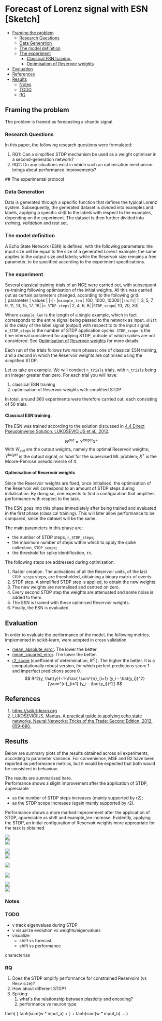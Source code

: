 # Forecast of Lorenz signal with ESN \[Sketch\]


- [Framing the problem](#framing-the-problem)
  - [Research Questions](#research-questions)
  - [Data Generation](#data-generation)
  - [The model definition](#the-model-definition)
  - [The experiment](#the-experiment)
    - [Classical ESN training.](#classical-esn-training)
    - [Optimisation of Reservoir weights](#optimisation-of-reservoir-weights)
- [Evaluation](#evaluation)
- [References](#references)
- [Results](#results)
  - [Notes](#notes)
  - [TODO](#todo)
  - [RQ](#rq)


## Framing the problem

The problem is framed as forecasting a chaotic signal.

### Research Questions
In this paper, the following research questions were formulated:
1. RQ1: Can a simplified STDP mechanism be used as a weight optimiser in a second-generation network?
2. RQ2: Do any situations exist in which such an optimisation mechanism brings about performance improvements?

## The experimental protocol


### Data Generation

Data is generated through a specific function that defines the typical Lorenz system.
Subsequently, the generated dataset is divided into examples and labels, applying a specific *shift* to the labels with respect to the examples, depending on the experiment.
The dataset is then further divided into *training*, *validation* and *test* set.


### The model definition
A Echo State Network (ESN) is defined, with the following parameters: the input size will be equal to the size of a generated Lorenz example; the same applies to the output size and labels; while the Reservoir size remains a free parameter, to be specified according to the experiment specifications.


### The experiment
Several classical training trials of an NGE were carried out, with subsequent re-training following optimisation of the initial weights.
All this was carried out as certain parameters changed, according to the following grid.  
| parameter | values |
|-|-
|`example_len` | 100, 1000, 10000|
|`shift`| 1, 3, 5, 7, 9, 11, 13, 15, 17, 19|
|`n_STDP_steps`| 2, 4, 6, 8|
|`STDP_scope`| 10, 20, 30|

Where `example_len` is the length of a single example, which in fact corresponds to the entire signal being passed to the network as input. `shift` is the delay of the label signal (output) with respect to to the input signal.
`n_STDP_steps` is the number of STDP application cycles. 
`STDP_scope` is the time interval considered for applying STDP, outside of which spikes are not considered. See [Optimisation of Reservoir weights](#optimisation-of-reservoir-weights) for more details.

Each run of the trials follows two main phases: one of classical ESN training, and a second in which the Reservoir weights are optimised using the simplified STDP.

Let us take an example. We will conduct `n_trials` trials, with `n_trials` being an integer greater than zero. For each trial you will have:
1. classical ESN training
2. optimisation of Reservoir weights with simplified STDP

In total, around 360 experiments were therefore carried out, each consisting of 50 trials.
 

#### Classical ESN training.
The ESN was trained according to the solution discussed in  [4.4 Direct Pseudoinverse Solution, LUKOŠEVIČIUS et al., 2012](#references).

$$W^{out}=Y^{target}X^+$$
With $W_{out}$ are the output weights, namely the optimal Reservoir weights; $Y^{target}$ is the output signal, or *label* for the supervised ML problem; $X^+$ is the Moore-Penrose pseudoinverse of $X$.

#### Optimisation of Reservoir weights

Since the Reservoir weights are fixed, once initialised, the optimisation of the Reservoir will correspond to an amount of STDP steps during initialisation. By doing so, one expects to find a configuration that amplifies performance with respect to the task.

The ESN goes into this phase immediately after being trained and evaluated in the first phase (classical training). This will later allow performance to be compared, since the dataset will be the same.

The main parameters in this phase are:
* the number of STDP steps, `n_STDP_steps`;
* the maximum number of steps within which to apply the spike collection, `STDP_scope`;
* the threshold for spike identification, `th`.

The following steps are addressed during optimisation:

1. Raster creation. The activations of all the Reservoir units, of the last `STDP_scope` steps, are thresholded, obtaining a binary matrix of events.
2. STDP step. A simplified STDP step is applied, to obtain the new weights.
3. The new weights are normalised and centred on zero.
4. Every second STDP step the weights are attenuated and some noise is added to them.
5. The ESN is trained with these optimised Reservoir weights.
6. Finally, the ESN is evaluated.

## Evaluation

In order to evaluate the performance of the model, the following metrics, implemented in scikit-learn, were adopted in cross validation.
* [mean_absolute_error](https://scikit-learn.org/stable/modules/generated/sklearn.metrics.mean_absolute_error.html#sklearn.metrics.mean_absolute_error). The lower the better.
* [mean_squared_error](https://scikit-learn.org/stable/modules/generated/sklearn.metrics.mean_squared_error.html). The lower the better.
* [r2_score](https://scikit-learn.org/stable/modules/generated/sklearn.metrics.r2_score.html) (coefficient of determination, $R^2$ ). The higher the better. It is a computationally robust version, for which perfect predictions score 1 and imperfect predictions score 0.  
$$
R^2(y, \hat{y})=1-\frac{ \sum^{n}_{i=1} (y_i - \hat{y_i})^2}{\sum^{n}_{i=1} (y_i - \bar{y_i})^2}
$$



## References
1. https://scikit-learn.org
2. [LUKOŠEVIČIUS, Mantas. A practical guide to applying echo state networks.
     Neural Networks: Tricks of the Trade: Second Edition, 2012, 659-686.](https://www.ai.rug.nl/minds/uploads/PracticalESN.pdf)


## Results
Below are summary plots of the results obtained across all experiments, according to parameter variance.
For convenience, MSE and R2 have been reported as performance metrics, but it would be expected that both would be consistent in behaviour.

The results are summarised here.  
Performance shows a slight improvement after the application of STDP, appreciable
- as the number of STDP steps increases (mainly supported by r2); 
- as the STDP scope increases (again mainly supported by r2).

Performance shows a more marked improvement after the application of STDP, appreciable as shift and example_len increase. Evidently, applying the STDP, an initial configuration of Reservoir weights more appropriate for the task is obtained.

<img src='./data/exp-example_len-shift-n_STDP_steps-STDP_scope/results/comparison-r2_vs_n_STDP_steps.png' ><br>
<img src='./data/exp-example_len-shift-n_STDP_steps-STDP_scope/results/comparison-mse_vs_n_STDP_steps.png' ><br>

<img src='./data/exp-example_len-shift-n_STDP_steps-STDP_scope/results/comparison-r2_vs_STDP_scope.png' ><br>
<img src='./data/exp-example_len-shift-n_STDP_steps-STDP_scope/results/comparison-mse_vs_STDP_scope.png' ><br>  

<img src='./data/exp-example_len-shift-n_STDP_steps-STDP_scope/results/comparison-r2_vs_shift.png' ><br>  
<img src='./data/exp-example_len-shift-n_STDP_steps-STDP_scope/results/comparison-mse_vs_shift.png' ><br>

<img src='./data/exp-example_len-shift-n_STDP_steps-STDP_scope/results/comparison-r2_vs_example_len.png' ><br>
<img src='./data/exp-example_len-shift-n_STDP_steps-STDP_scope/results/comparison-mse_vs_example_len.png' ><br> 






### Notes

### TODO
- v track eigenvalues during STDP
- v visualize evolution vs weights/eigenvalues
- visualize
    - shift vs forecast
    - shift vs performance



characterize

### RQ
1. Does the STDP amplify performance for constrained Reservoirs (vs Resv size)?
2. How about different STDP?
3. Spiking:
    1. what's the relationship between plasticity and encoding?
    2. performance vs neuron type

tanh(
    {
        tanh(sum(w * input_a) + 
    } + tanh(sum(w * input_b) ...
)


